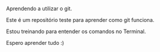 Aprendendo a utilizar o git.

Este é um repositório teste para aprender como git funciona.

Estou treinando para entender os comandos no Terminal.

Espero aprender tudo :)
